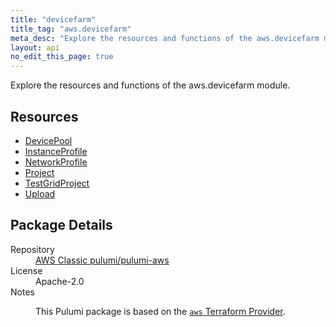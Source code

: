 ```yaml
---
title: "devicefarm"
title_tag: "aws.devicefarm"
meta_desc: "Explore the resources and functions of the aws.devicefarm module."
layout: api
no_edit_this_page: true
---
```


<!-- WARNING: this file was generated by Pulumi Docs Generator. -->
<!-- Do not edit by hand unless you're certain you know what you are doing! -->

Explore the resources and functions of the aws.devicefarm module.

<h2 id="resources">Resources</h2>
<ul class="api">
    <li><a href="devicepool/" title="DevicePool"><span class="api-symbol api-symbol--resource"></span>DevicePool</a></li>
    <li><a href="instanceprofile/" title="InstanceProfile"><span class="api-symbol api-symbol--resource"></span>InstanceProfile</a></li>
    <li><a href="networkprofile/" title="NetworkProfile"><span class="api-symbol api-symbol--resource"></span>NetworkProfile</a></li>
    <li><a href="project/" title="Project"><span class="api-symbol api-symbol--resource"></span>Project</a></li>
    <li><a href="testgridproject/" title="TestGridProject"><span class="api-symbol api-symbol--resource"></span>TestGridProject</a></li>
    <li><a href="upload/" title="Upload"><span class="api-symbol api-symbol--resource"></span>Upload</a></li>
</ul>

<h2 id="package-details">Package Details</h2>
<dl class="package-details">
	<dt>Repository</dt>
	<dd><a href="https://github.com/pulumi/pulumi-aws">AWS Classic pulumi/pulumi-aws</a></dd>
	<dt>License</dt>
	<dd>Apache-2.0</dd>
	<dt>Notes</dt>
	<dd><p>This Pulumi package is based on the <a href="https://github.com/hashicorp/terraform-provider-aws"><code>aws</code> Terraform Provider</a>.</p>
</dd>
</dl>

